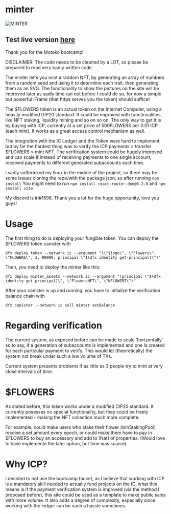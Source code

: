 # minter
![MINTER](https://7ugp6-maaaa-aaaah-abdfq-cai.raw.ic0.app/assets/icflowwersacc.2f37c91e.gif)
## Test live version [here](https://7ugp6-maaaa-aaaah-abdfq-cai.raw.ic0.app/) 

Thank you for the Motoko bootcamp!

DISCLAIMER: The code needs to be cleaned by a LOT, so please be prepared to read very badly written code.

The minter let's you mint a random NFT, by generating an array of numbers from a random seed and using it to determine each trait, then generating them as an SVG. The functionality to show the pictures on the site will be improved later as sadly time ran out before I could do so, for now a simple but powerful iFrame (that https serves you the token) should suffice!

The $FLOWERS token is an actual token on the Internet Computer, using a heavily modified DIP20 standard. It could be improved with functionalities, like NFT staking, liquidity mining and so on so on. The only way to get it is by buying with ICP, currently at a set price of 500FLOWERS per 0.01 ICP (each mint). It works as a great access control mechanism as well.

The integration with the IC Ledger and the Token were hard to implement, but by far the hardest thing was to verify the ICP payments > transfer $FLOWERS > mint NFT. The verification system could be hugely improved and can scale if instead of receiving payments to one single account, received payments to different generated subaccounts each time.



I sadly softbricked my linux in the middle of the project, so there may be some issues cloning the repo/with the package json, so after running 
```npm install```
You might need to run
```npm install react-router-dom@5.2.0```
and 
```npm install vite```

My discord is iri#1598.
Thank you a lot for the huge opportunity, love you guys!

# Usage

The first thing to do is deploying your fungible token.
You can deploy the $FLOWERS token canister with 

```dfx deploy token --network ic --argument "(\"$logo\", \"Flowers\", \"FLOWERS\", 3, 99999, principal \"$(dfx identity get-principal)\")"``` 

Then, you need to deploy the minter like this:

```dfx deploy minter_assets --network ic --argument "(principal \"$(dfx identity get-principal)\", \"FlowersNFT\", \"NFLOWERT\")"```

After your canister is up and running, you have to initialize the verification balance chain with

```dfx canister --network ic call minter setBalance```

# Regarding verification

The current system, as exposed before can be made to scale 'horizontally' so to say, if a generation of subaccounts is implemented and one is created for each particular payment to verify. This would let (theoretically) the system not break under such a low volume of TXs.

Current system presents problems if as little as 3 people try to mint at very close intervals of time.

# $FLOWERS

As stated before, this token works under a modified DIP20 standard. It currently posesses no special functionality, but they could be freely implemented - making the NFT collection much more complete.

For example, could make users who stake their flower (isInStakingPool) receive a set amount every epoch, or could make them have to pay in $FLOWERS to buy an accessory and add to [Nat] of properties. (Would love to have implemente the later option, but time was scarce)

# Why ICP?

I decided to not use the bootcamp faucet, as I believe that working with ICP is a mandatory skill needed to actually fund projects on the IC, what this means is if the payment verification system is improved (via the method I proposed before), this site could be used as a template to make public sales with more volume. It also adds a degree of complexity, especially since working with the ledger can be such a hassle sometimes.
